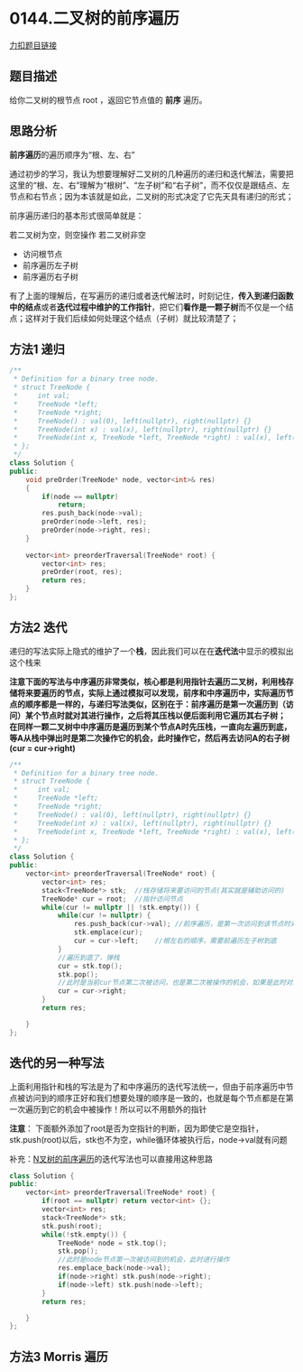 # 0144.二叉树的前序遍历  

[力扣题目链接](https://leetcode-cn.com/problems/binary-tree-preorder-traversal/)  


## 题目描述  

给你二叉树的根节点 root ，返回它节点值的 **前序** 遍历。  




## 思路分析  

**前序遍历**的遍历顺序为“根、左、右”  

通过初步的学习，我认为想要理解好二叉树的几种遍历的递归和迭代解法，需要把这里的“根、左、右”理解为“根树”、“左子树”和“右子树”，而不仅仅是跟结点、左节点和右节点；因为本该就是如此，二叉树的形式决定了它先天具有递归的形式；  

前序遍历递归的基本形式很简单就是：  

若二叉树为空，则空操作
若二叉树非空
* 访问根节点
* 前序遍历左子树
* 前序遍历右子树


有了上面的理解后，在写遍历的递归或者迭代解法时，时刻记住，**传入到递归函数中的结点**或者**迭代过程中维护的工作指针**，把它们**看作是一颗子树**而不仅是一个结点；这样对于我们后续如何处理这个结点（子树）就比较清楚了；  




## 方法1 递归  

```cpp
/**
 * Definition for a binary tree node.
 * struct TreeNode {
 *     int val;
 *     TreeNode *left;
 *     TreeNode *right;
 *     TreeNode() : val(0), left(nullptr), right(nullptr) {}
 *     TreeNode(int x) : val(x), left(nullptr), right(nullptr) {}
 *     TreeNode(int x, TreeNode *left, TreeNode *right) : val(x), left(left), right(right) {}
 * };
 */
class Solution {
public:
    void preOrder(TreeNode* node, vector<int>& res)
    {
        if(node == nullptr)
            return;
        res.push_back(node->val);
        preOrder(node->left, res);
        preOrder(node->right, res);
    }
    
    vector<int> preorderTraversal(TreeNode* root) {
        vector<int> res;
        preOrder(root, res);
        return res;        
    }
};
```  

## 方法2 迭代  


递归的写法实际上隐式的维护了一个**栈**，因此我们可以在在**迭代法**中显示的模拟出这个栈来  

**注意下面的写法与中序遍历非常类似，核心都是利用指针去遍历二叉树，利用栈存储将来要遍历的节点，实际上通过模拟可以发现，前序和中序遍历中，实际遍历节点的顺序都是一样的，与递归写法类似，区别在于：前序遍历是第一次遍历到（访问）某个节点时就对其进行操作，之后将其压栈以便后面利用它遍历其右子树；  在同样一颗二叉树中中序遍历是遍历到某个节点A时先压栈，一直向左遍历到底，等A从栈中弹出时是第二次操作它的机会，此时操作它，然后再去访问A的右子树(cur = cur->right)**


```cpp
/**
 * Definition for a binary tree node.
 * struct TreeNode {
 *     int val;
 *     TreeNode *left;
 *     TreeNode *right;
 *     TreeNode() : val(0), left(nullptr), right(nullptr) {}
 *     TreeNode(int x) : val(x), left(nullptr), right(nullptr) {}
 *     TreeNode(int x, TreeNode *left, TreeNode *right) : val(x), left(left), right(right) {}
 * };
 */
class Solution {
public:
    vector<int> preorderTraversal(TreeNode* root) {
        vector<int> res;
        stack<TreeNode*> stk;  //栈存储将来要访问的节点(其实就是辅助访问的)
        TreeNode* cur = root;  //指针访问节点  
        while(cur != nullptr || !stk.empty()) {
            while(cur != nullptr) {
                res.push_back(cur->val); //前序遍历，是第一次访问到该节点时对齐进行操作(将它压栈前)
                stk.emplace(cur);
                cur = cur->left;    //根左右的顺序，需要前遍历左子树到底
            }
            //遍历到底了，弹栈  
            cur = stk.top();
            stk.pop();
            //此时是当前cur节点第二次被访问，也是第二次被操作的机会，如果是此时对其进行操作就是中序遍历，前序遍历中此时弹出栈的节点已经被操作过，换言之此时我们就是为了利用它去访问该节点的右子树，对右子树继续执行根左右的遍历  
            cur = cur->right;  
        }
        return res;

    }
};
```



## 迭代的另一种写法  

上面利用指针和栈的写法是为了和中序遍历的迭代写法统一，但由于前序遍历中节点被访问到的顺序正好和我们想要处理的顺序是一致的，也就是每个节点都是在第一次遍历到它的机会中被操作！所以可以不用额外的指针


**注意**： 下面额外添加了root是否为空指针的判断，因为即使它是空指针，stk.push(root)以后，stk也不为空，while循环体被执行后，node->val就有问题


补充：[N叉树的前序遍历](https://leetcode-cn.com/problems/n-ary-tree-preorder-traversal/)的迭代写法也可以直接用这种思路  


```cpp
class Solution {
public:
    vector<int> preorderTraversal(TreeNode* root) {
        if(root == nullptr) return vector<int> {};
        vector<int> res;
        stack<TreeNode*> stk;  
        stk.push(root);
        while(!stk.empty()) {
            TreeNode* node = stk.top();
            stk.pop();
            //此时是node节点第一次被访问到的机会，此时进行操作  
            res.emplace_back(node->val);
            if(node->right) stk.push(node->right);
            if(node->left) stk.push(node->left);
        }
        return res;

    }
};
```


## 方法3 Morris 遍历  




